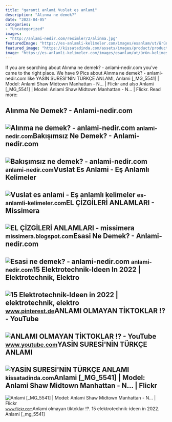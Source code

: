 ```yaml
---
title: "garanti anlami Vuslat es anlami"
description: "Alınma ne demek?"
date: "2023-04-05"
categories:
- "Uncategorized"
images:
- "http://anlami-nedir.com/resimler/2/alinma.jpg"
featuredImage: "https://es-anlamli-kelimeler.com/images/esanlam/ut/ürün-kelimesinin-eş-anlamlısıx768.png"
featured_image: "https://kissatadinda.com/assets/images/product/product/yasin-suresi-nin-turkce-anlami.jpg"
image: "https://es-anlamli-kelimeler.com/images/esanlam/ut/ürün-kelimesinin-eş-anlamlısıx768.png"
---
```


If you are searching about Alınma ne demek? - anlami-nedir.com you've came to the right place. We have 9 Pics about Alınma ne demek? - anlami-nedir.com like YASİN SURESİ'NİN TÜRKÇE ANLAMI, Anlami \[\_MG\_5541\] | Model: Anlami Shaw Midtown Manhattan - N… | Flickr and also Anlami \[\_MG\_5541\] | Model: Anlami Shaw Midtown Manhattan - N… | Flickr. Read more:

Alınma Ne Demek? - Anlami-nedir.com
-----------------------------------

 ![Alınma ne demek? - anlami-nedir.com](http://anlami-nedir.com/resimler/2/alinma.jpg) <small>anlami-nedir.com</small>Bakışımsız Ne Demek? - Anlami-nedir.com
---------------------------------------

 ![Bakışımsız ne demek? - anlami-nedir.com](http://anlami-nedir.com/resimler/2/bakisimsiz.jpg) <small>anlami-nedir.com</small>Vuslat Es Anlami - Eş Anlamlı Kelimeler
---------------------------------------

 ![Vuslat es anlami - Eş anlamlı kelimeler](https://es-anlamli-kelimeler.com/images/esanlam/ut/ürün-kelimesinin-eş-anlamlısıx768.png) <small>es-anlamli-kelimeler.com</small>EL ÇİZGİLERİ ANLAMLARI - Missimera
----------------------------------

 ![EL ÇİZGİLERİ ANLAMLARI - missimera](https://1.bp.blogspot.com/-ACNAbZ2naHE/XdAz0v8oYzI/AAAAAAAAAVU/c_E22bj6dFMsiwNvU7gsAWe60rM6savPgCLcBGAsYHQ/s1600/el-cizgisi-anlamlari.jpg) <small>missimera.blogspot.com</small>Esasi Ne Demek? - Anlami-nedir.com
----------------------------------

 ![Esasi ne demek? - anlami-nedir.com](https://anlami-nedir.com/resimler/2/esasi.jpg) <small>anlami-nedir.com</small>15 Elektrotechnik-Ideen In 2022 | Elektrotechnik, Elektro
---------------------------------------------------------

 ![15 Elektrotechnik-Ideen in 2022 | elektrotechnik, elektro](https://i.pinimg.com/236x/3b/b7/48/3bb74873d6c6e2f6c3d4b66c32327c53.jpg) <small>www.pinterest.de</small>ANLAMI OLMAYAN TİKTOKLAR !? - YouTube
-------------------------------------

 ![ANLAMI OLMAYAN TİKTOKLAR !? - YouTube](https://i.ytimg.com/vi/3RAd7ZaP9Zc/maxresdefault.jpg) <small>www.youtube.com</small>YASİN SURESİ'NİN TÜRKÇE ANLAMI
------------------------------

 ![YASİN SURESİ'NİN TÜRKÇE ANLAMI](https://kissatadinda.com/assets/images/product/product/yasin-suresi-nin-turkce-anlami.jpg) <small>kissatadinda.com</small>Anlami \[\_MG\_5541\] | Model: Anlami Shaw Midtown Manhattan - N… | Flickr
--------------------------------------------------------------------------

 ![Anlami [_MG_5541] | Model: Anlami Shaw Midtown Manhattan - N… | Flickr](https://live.staticflickr.com/7162/6465444839_fc17b94e40_b.jpg) <small>www.flickr.com</small>Anlami olmayan ti̇ktoklar !?. 15 elektrotechnik-ideen in 2022. Anlami \[\_mg\_5541\]

